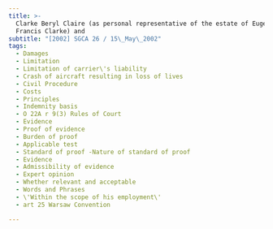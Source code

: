 ```yaml
---
title: >-
  Clarke Beryl Claire (as personal representative of the estate of Eugene
  Francis Clarke) and
subtitle: "[2002] SGCA 26 / 15\_May\_2002"
tags:
  - Damages
  - Limitation
  - Limitation of carrier\'s liability
  - Crash of aircraft resulting in loss of lives
  - Civil Procedure
  - Costs
  - Principles
  - Indemnity basis
  - O 22A r 9(3) Rules of Court
  - Evidence
  - Proof of evidence
  - Burden of proof
  - Applicable test
  - Standard of proof -Nature of standard of proof
  - Evidence
  - Admissibility of evidence
  - Expert opinion
  - Whether relevant and acceptable
  - Words and Phrases
  - \'Within the scope of his employment\'
  - art 25 Warsaw Convention

---
```


